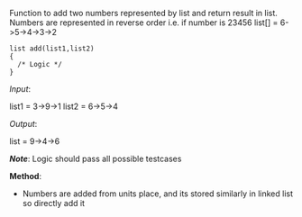 Function to add two numbers represented by list and return result in list. Numbers are represented in reverse order i.e. if number is 23456 list[] = 6->5->4->3->2 

```
list add(list1,list2)
{
  /* Logic */
}
```

*Input*:

list1 = 3->9->1
list2 = 6->5->4


*Output*:

list = 9->4->6



__*Note*__: Logic should pass all possible testcases



**Method**:
- Numbers are added from units place, and its stored similarly in linked list so directly add it
